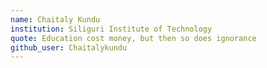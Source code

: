 ```yaml
---
name: Chaitaly Kundu 
institution: Siliguri Institute of Technology 
quote: Education cost money, but then so does ignorance
github_user: Chaitalykundu
---
```

